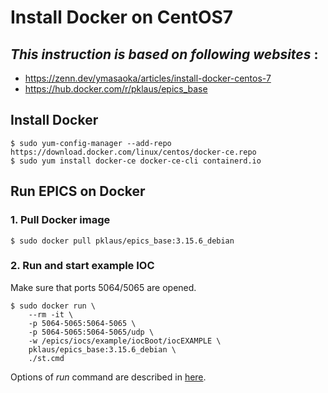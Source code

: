 # Install Docker on CentOS7

## _This instruction is based on following websites_ :

- <https://zenn.dev/ymasaoka/articles/install-docker-centos-7>
- <https://hub.docker.com/r/pklaus/epics_base>

## Install Docker

```shell
$ sudo yum-config-manager --add-repo https://download.docker.com/linux/centos/docker-ce.repo
$ sudo yum install docker-ce docker-ce-cli containerd.io
```

## Run EPICS on Docker

### 1. Pull Docker image

``` shell
$ sudo docker pull pklaus/epics_base:3.15.6_debian
```

### 2. Run and start example IOC

Make sure that ports 5064/5065 are opened.

```shell
$ sudo docker run \
    --rm -it \
    -p 5064-5065:5064-5065 \
    -p 5064-5065:5064-5065/udp \
    -w /epics/iocs/example/iocBoot/iocEXAMPLE \
    pklaus/epics_base:3.15.6_debian \
    ./st.cmd
```

Options of _run_ command are described in [here](https://docs.docker.jp/engine/reference/commandline/run.html).
